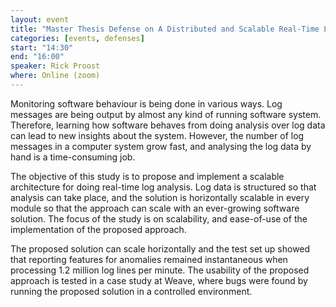 ```yaml
---
layout: event
title: "Master Thesis Defense on A Distributed and Scalable Real-Time Log Analysis"
categories: [events, defenses]
start: "14:30"
end: "16:00"
speaker: Rick Proost
where: Online (zoom)
---
```


Monitoring software behaviour is being done in various ways. Log messages are being output by almost any kind of running software system. Therefore, learning how software behaves from doing analysis over log data can lead to new insights about the system. However, the number of log messages in a computer system grow fast, and analysing the log data by hand is a time-consuming job.

The objective of this study is to propose and implement a scalable architecture for doing real-time log analysis. Log data is structured so that analysis can take place, and the solution is horizontally scalable in every module so that the approach can scale with an ever-growing software solution. The focus of the study is on scalability, and ease-of-use of the implementation of the proposed approach.

The proposed solution can scale horizontally and the test set up showed that reporting features for anomalies remained instantaneous when processing 1.2 million log lines per minute. The usability of the proposed approach is tested in a case study at Weave, where bugs were found by running the proposed solution in a controlled environment.

